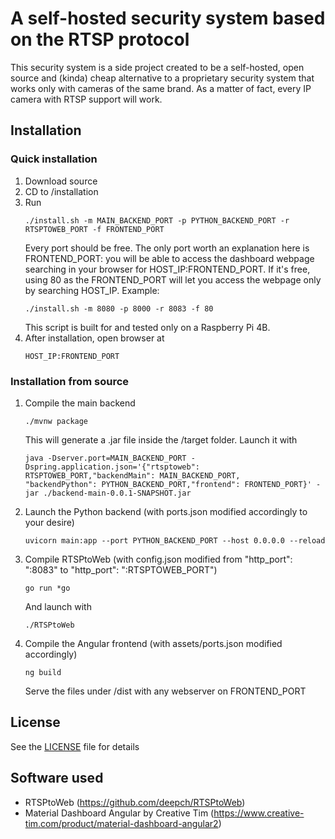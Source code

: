 # A self-hosted security system based on the RTSP protocol

This security system is a side project created to be a self-hosted, open source and 
(kinda) cheap alternative to a proprietary security system that works only with cameras of the same brand.
As a matter of fact, every IP camera with RTSP support will work.

## Installation

### Quick installation

1. Download source
1. CD to /installation
1. Run
   ```
   ./install.sh -m MAIN_BACKEND_PORT -p PYTHON_BACKEND_PORT -r RTSPTOWEB_PORT -f FRONTEND_PORT
   ```
   Every port should be free.
   The only port worth an explanation here is FRONTEND_PORT: you will be able to access 
   the dashboard webpage searching in your browser for HOST_IP:FRONTEND_PORT.
   If it's free, using 80 as the FRONTEND_PORT will let you access the webpage only by searching HOST_IP.
   Example:
    ```
   ./install.sh -m 8080 -p 8000 -r 8083 -f 80
   ```
   This script is built for and tested only on a Raspberry Pi 4B.
1. After installation, open browser at
    ```
    HOST_IP:FRONTEND_PORT
    ```

### Installation from source

1. Compile the main backend
    ```
    ./mvnw package
    ```
    This will generate a .jar file inside the /target folder.
    Launch it with 
    ```
    java -Dserver.port=MAIN_BACKEND_PORT -Dspring.application.json='{"rtsptoweb": RTSPTOWEB_PORT,"backendMain": MAIN_BACKEND_PORT,      "backendPython": PYTHON_BACKEND_PORT,"frontend": FRONTEND_PORT}' -jar ./backend-main-0.0.1-SNAPSHOT.jar
    ```
1. Launch the Python backend (with ports.json modified accordingly to your desire)
    ```
    uvicorn main:app --port PYTHON_BACKEND_PORT --host 0.0.0.0 --reload
    ```
1. Compile RTSPtoWeb (with config.json modified from "http_port": ":8083" to "http_port": ":RTSPTOWEB_PORT")
    ```
    go run *go
    ```
    And launch with
    ```
    ./RTSPtoWeb
    ```
1. Compile the Angular frontend (with assets/ports.json modified accordingly)
    ```
    ng build
    ```
    Serve the files under /dist with any webserver on FRONTEND_PORT

## License

See the [LICENSE](LICENSE) file for details

## Software used 

- RTSPtoWeb (https://github.com/deepch/RTSPtoWeb)
- Material Dashboard Angular by Creative Tim (https://www.creative-tim.com/product/material-dashboard-angular2)

